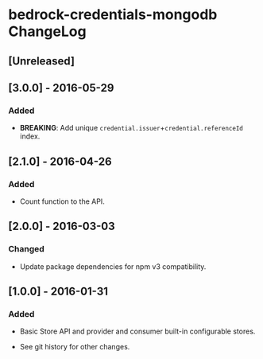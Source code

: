 # bedrock-credentials-mongodb ChangeLog

## [Unreleased]

## [3.0.0] - 2016-05-29

### Added
- **BREAKING**: Add unique `credential.issuer`+`credential.referenceId` index.

## [2.1.0] - 2016-04-26

### Added
- Count function to the API.

## [2.0.0] - 2016-03-03

### Changed
- Update package dependencies for npm v3 compatibility.

## [1.0.0] - 2016-01-31

### Added
- Basic Store API and provider and consumer built-in configurable stores.

- See git history for other changes.
